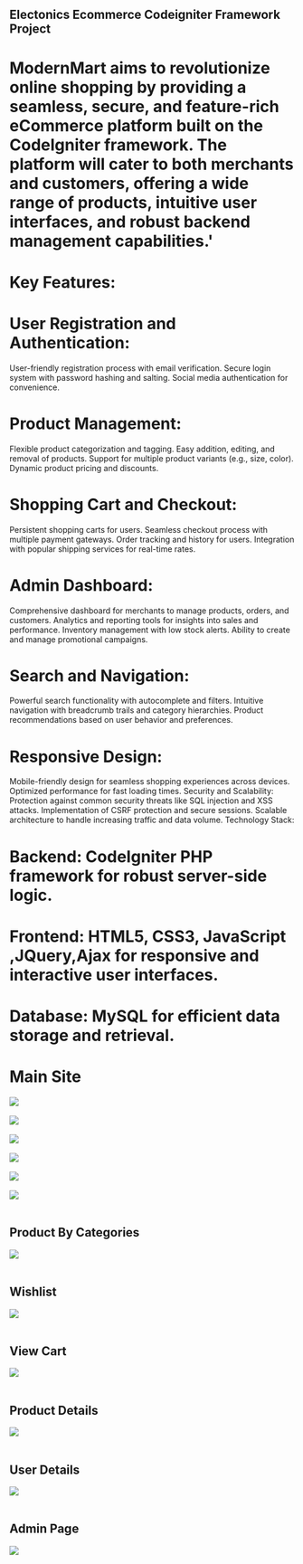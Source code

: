  ## Electonics Ecommerce Codeigniter Framework Project
# ModernMart aims to revolutionize online shopping by providing a seamless, secure, and feature-rich eCommerce platform built on the CodeIgniter framework. The platform will cater to both merchants and customers, offering a wide range of products, intuitive user interfaces, and robust backend management capabilities.'

# Key Features:

# User Registration and Authentication:
User-friendly registration process with email verification.
Secure login system with password hashing and salting.
Social media authentication for convenience.
 # Product Management:
Flexible product categorization and tagging.
Easy addition, editing, and removal of products.
Support for multiple product variants (e.g., size, color).
Dynamic product pricing and discounts.
# Shopping Cart and Checkout:
Persistent shopping carts for users.
Seamless checkout process with multiple payment gateways.
Order tracking and history for users.
Integration with popular shipping services for real-time rates.
# Admin Dashboard:
Comprehensive dashboard for merchants to manage products, orders, and customers.
Analytics and reporting tools for insights into sales and performance.
Inventory management with low stock alerts.
Ability to create and manage promotional campaigns.
# Search and Navigation:
Powerful search functionality with autocomplete and filters.
Intuitive navigation with breadcrumb trails and category hierarchies.
Product recommendations based on user behavior and preferences.
# Responsive Design:
Mobile-friendly design for seamless shopping experiences across devices.
Optimized performance for fast loading times.
Security and Scalability:
Protection against common security threats like SQL injection and XSS attacks.
Implementation of CSRF protection and secure sessions.
Scalable architecture to handle increasing traffic and data volume.
Technology Stack:

# Backend: CodeIgniter PHP framework for robust server-side logic.
# Frontend: HTML5, CSS3, JavaScript ,JQuery,Ajax for responsive and interactive user interfaces.
# Database: MySQL  for efficient data storage and retrieval.
 



 # Main Site
<img src="Screenshot (93).png" class="img-fluid"><br><br>
<img src="Screenshot (94).png" class="img-fluid"><br><br>
<img src="Screenshot (95).png" class="img-fluid"><br><br>
<img src="Screenshot (96).png" class="img-fluid"><br><br>
 <img src="Screenshot (97).png" class="img-fluid"><br><br>
  <img src="Screenshot (98).png" class="img-fluid"><br><br>

  ## Product By Categories
  <img src="Screenshot (99).png" class="img-fluid"><br><br>

  ## Wishlist
  <img src="Screenshot (100).png" class="img-fluid"><br><br>

  ## View Cart
  <img src="Screenshot (101).png" class="img-fluid"><br><br>

  ## Product Details
  <img src="Screenshot (102).png" class="img-fluid"><br><br>

  ## User Details
  <img src="Screenshot (103).png" class="img-fluid"><br><br>

  ## Admin Page
   <img src="Screenshot (104).png" class="img-fluid"><br><br>

